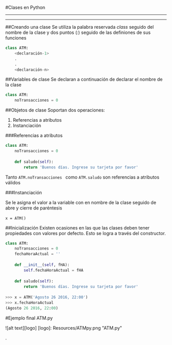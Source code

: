 #Clases en Python
<hr><hr>

##Creando una clase
Se utiliza la palabra reservada _class_ seguido del nombre de la clase y dos puntos (_:_) seguido de las definiones de sus funciones

```python
class ATM:
	<declaración-1>
	.
	.
	<declaración-n>
```

##Variables de clase
Se declaran a continuación de declarar el nombre de la clase

```python
class ATM:
	noTransacciones = 0
```

##Objetos de clase
Soportan dos operaciones:

1. Referencias a atributos
2. Instanciación

###Referencias a atributos
```python
class ATM:
	noTransacciones = 0
	
	def saludo(self):
		return 'Buenos días. Ingrese su tarjeta por favor'
```

Tanto `ATM.noTransacciones ` como `ATM.saludo` son referencias a atributos válidos

###Instanciación

Se le asigna el valor a la variable con en nombre de la clase seguido de abre y cierre de paréntesis

`x = ATM()`

##Inicialización
Existen ocasiones en las que las clases deben tener propiedades con valores por defecto. Esto se logra a través del constructor.

```python
class ATM:
	noTransacciones = 0
	fechaHoraActual = ''
	
	def __init__(self, fHA):
		self.fechaHoraActual = fHA
	
	def saludo(self):
		return 'Buenos días. Ingrese su tarjeta por favor'
		
>>> x = ATM('Agosto 26 2016, 22:00')
>>> x.fechaHoraActual
(Agosto 26 2016, 22:00)

```

#Ejemplo final ATM.py

![alt text][logo]
[logo]: Resources/ATMpy.png "ATM.py"










.